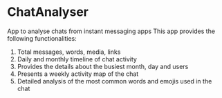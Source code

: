 # ChatAnalyser
App to analyse chats from instant messaging apps
This app provides the following functionalities:
1. Total messages, words, media, links
2. Daily and monthly timeline of chat activity
3. Provides the details about the busiest month, day and users
4. Presents a weekly activity map of the chat
5. Detailed analysis of the most common words and emojis used in the chat
